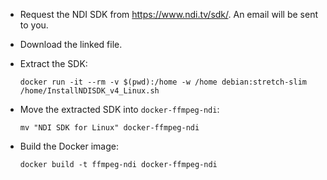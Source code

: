 - Request the NDI SDK from https://www.ndi.tv/sdk/. An email will be sent to you.
- Download the linked file.
- Extract the SDK:

  ```
  docker run -it --rm -v $(pwd):/home -w /home debian:stretch-slim /home/InstallNDISDK_v4_Linux.sh
  ```

- Move the extracted SDK into `docker-ffmpeg-ndi`:

  ```
  mv "NDI SDK for Linux" docker-ffmpeg-ndi
  ```

- Build the Docker image:

  ```
  docker build -t ffmpeg-ndi docker-ffmpeg-ndi
  ```
